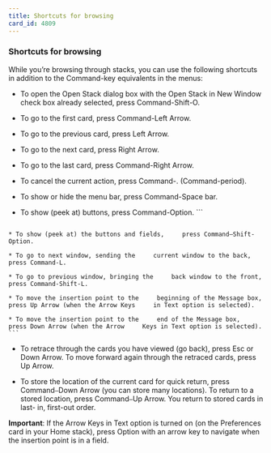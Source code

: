 ```yaml
---
title: Shortcuts for browsing
card_id: 4809
---
```


### Shortcuts for browsing

While you’re browsing through stacks, you can use the following shortcuts  in addition to the Command-key equivalents in the menus:

* To open the Open Stack dialog box with     the Open Stack in New Window check     box already selected, press Command-Shift-O.

* To go to the first card,     press Command-Left Arrow.

* To go to the previous card,     press Left Arrow.

* To go to the next card,     press Right Arrow.

* To go to the last card,     press Command-Right Arrow.

* To cancel the current action,    press Command-. (Command-period).

* To show or hide the menu bar,    press Command-Space bar.

* To show (peek at) buttons,    press Command-Option. ```
```

* To show (peek at) the buttons and fields,     press Command–Shift-Option.

* To go to next window, sending the     current window to the back, press Command-L.

* To go to previous window, bringing the     back window to the front,     press Command-Shift-L.

* To move the insertion point to the     beginning of the Message box,     press Up Arrow (when the Arrow Keys     in Text option is selected).

* To move the insertion point to the     end of the Message box,     press Down Arrow (when the Arrow     Keys in Text option is selected). ```
```

* To retrace through the cards you have     viewed (go back), press Esc or Down     Arrow. To move forward again through     the retraced cards, press Up Arrow.

* To store the location of the current card     for quick return, press Command`–`Down Arrow     (you can store many locations). To     return to a stored location, press Command`–`Up     Arrow. You return to stored cards in last-    in, first-out order.

<b>Important</b>: If the Arrow Keys in Text option is turned on (on the Preferences card in your Home stack), press Option with an arrow key to navigate when the insertion point is in a field. 
